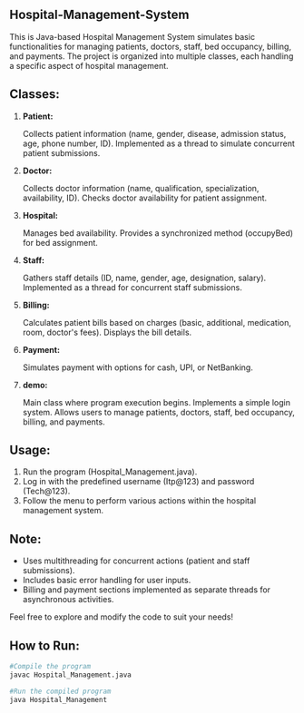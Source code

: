 ## Hospital-Management-System
This is Java-based Hospital Management System simulates basic functionalities for managing patients, doctors, staff, bed occupancy, billing, and payments. The project is organized into multiple classes, each handling a specific aspect of hospital management.
## Classes:
<ol type="1"ul>
<li><b>Patient:</b>

Collects patient information (name, gender, disease, admission status, age, phone number, ID).
Implemented as a thread to simulate concurrent patient submissions.
</li>

<li><b>Doctor:</b>

Collects doctor information (name, qualification, specialization, availability, ID).
Checks doctor availability for patient assignment.
</li>
<li><b>Hospital:</b>

Manages bed availability.
Provides a synchronized method (occupyBed) for bed assignment.
</li>
<li><b>Staff:</b>

Gathers staff details (ID, name, gender, age, designation, salary).
Implemented as a thread for concurrent staff submissions.
</li>
<li><b>Billing:</b>

Calculates patient bills based on charges (basic, additional, medication, room, doctor's fees).
Displays the bill details.
</li>
<li><b>Payment:</b>

Simulates payment with options for cash, UPI, or NetBanking.
</li>
<li><b>demo:</b>

Main class where program execution begins.
Implements a simple login system.
Allows users to manage patients, doctors, staff, bed occupancy, billing, and payments.</li></ol>

## Usage:
<ol type="1">
<li>Run the program (Hospital_Management.java).</li>
<li>Log in with the predefined username (Itp@123) and password (Tech@123).</li>
<li>Follow the menu to perform various actions within the hospital management system.</li>
</ol>

## Note:
<ul>
  <li>Uses multithreading for concurrent actions (patient and staff submissions).</li>
  <li>Includes basic error handling for user inputs.</li>
  <li>Billing and payment sections implemented as separate threads for asynchronous activities.</li>
</ul>
Feel free to explore and modify the code to suit your needs!

## How to Run:

```bash
#Compile the program
javac Hospital_Management.java

#Run the compiled program
java Hospital_Management
